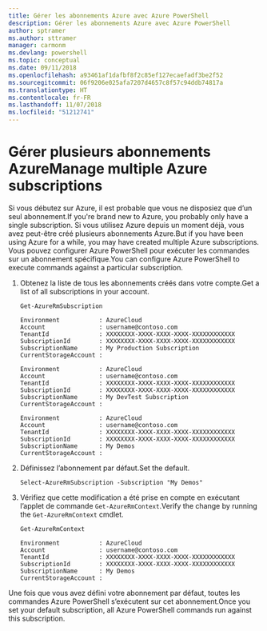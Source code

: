 ```yaml
---
title: Gérer les abonnements Azure avec Azure PowerShell
description: Gérer les abonnements Azure avec Azure PowerShell
author: sptramer
ms.author: sttramer
manager: carmonm
ms.devlang: powershell
ms.topic: conceptual
ms.date: 09/11/2018
ms.openlocfilehash: a93461af1dafbf8f2c85ef127ecaefadf3be2f52
ms.sourcegitcommit: 06f9206e025afa7207d4657c8f57c94ddb74817a
ms.translationtype: HT
ms.contentlocale: fr-FR
ms.lasthandoff: 11/07/2018
ms.locfileid: "51212741"
---
```

# <a name="manage-multiple-azure-subscriptions"></a><span data-ttu-id="bdc91-103">Gérer plusieurs abonnements Azure</span><span class="sxs-lookup"><span data-stu-id="bdc91-103">Manage multiple Azure subscriptions</span></span>

<span data-ttu-id="bdc91-104">Si vous débutez sur Azure, il est probable que vous ne disposiez que d’un seul abonnement.</span><span class="sxs-lookup"><span data-stu-id="bdc91-104">If you're brand new to Azure, you probably only have a single subscription.</span></span> <span data-ttu-id="bdc91-105">Si vous utilisez Azure depuis un moment déjà, vous avez peut-être créé plusieurs abonnements Azure.</span><span class="sxs-lookup"><span data-stu-id="bdc91-105">But if you have been using Azure for a while, you may have created multiple Azure subscriptions.</span></span> <span data-ttu-id="bdc91-106">Vous pouvez configurer Azure PowerShell pour exécuter les commandes sur un abonnement spécifique.</span><span class="sxs-lookup"><span data-stu-id="bdc91-106">You can configure Azure PowerShell to execute commands against a particular subscription.</span></span>

1. <span data-ttu-id="bdc91-107">Obtenez la liste de tous les abonnements créés dans votre compte.</span><span class="sxs-lookup"><span data-stu-id="bdc91-107">Get a list of all subscriptions in your account.</span></span>

    ```azurepowershell-interactive
    Get-AzureRmSubscription
    ```

    ```output
    Environment           : AzureCloud
    Account               : username@contoso.com
    TenantId              : XXXXXXXX-XXXX-XXXX-XXXX-XXXXXXXXXXXX
    SubscriptionId        : XXXXXXXX-XXXX-XXXX-XXXX-XXXXXXXXXXXX
    SubscriptionName      : My Production Subscription
    CurrentStorageAccount :

    Environment           : AzureCloud
    Account               : username@contoso.com
    TenantId              : XXXXXXXX-XXXX-XXXX-XXXX-XXXXXXXXXXXX
    SubscriptionId        : XXXXXXXX-XXXX-XXXX-XXXX-XXXXXXXXXXXX
    SubscriptionName      : My DevTest Subscription
    CurrentStorageAccount :

    Environment           : AzureCloud
    Account               : username@contoso.com
    TenantId              : XXXXXXXX-XXXX-XXXX-XXXX-XXXXXXXXXXXX
    SubscriptionId        : XXXXXXXX-XXXX-XXXX-XXXX-XXXXXXXXXXXX
    SubscriptionName      : My Demos
    CurrentStorageAccount :
    ```

2. <span data-ttu-id="bdc91-108">Définissez l’abonnement par défaut.</span><span class="sxs-lookup"><span data-stu-id="bdc91-108">Set the default.</span></span>

    ```azurepowershell-interactive
    Select-AzureRmSubscription -Subscription "My Demos"
    ```

3. <span data-ttu-id="bdc91-109">Vérifiez que cette modification a été prise en compte en exécutant l’applet de commande `Get-AzureRmContext`.</span><span class="sxs-lookup"><span data-stu-id="bdc91-109">Verify the change by running the `Get-AzureRmContext` cmdlet.</span></span>

    ```azurepowershell-interactive
    Get-AzureRmContext
    ```

    ```output
    Environment           : AzureCloud
    Account               : username@contoso.com
    TenantId              : XXXXXXXX-XXXX-XXXX-XXXX-XXXXXXXXXXXX
    SubscriptionId        : XXXXXXXX-XXXX-XXXX-XXXX-XXXXXXXXXXXX
    SubscriptionName      : My Demos
    CurrentStorageAccount :
    ```

<span data-ttu-id="bdc91-110">Une fois que vous avez défini votre abonnement par défaut, toutes les commandes Azure PowerShell s’exécutent sur cet abonnement.</span><span class="sxs-lookup"><span data-stu-id="bdc91-110">Once you set your default subscription, all Azure PowerShell commands run against this subscription.</span></span>
